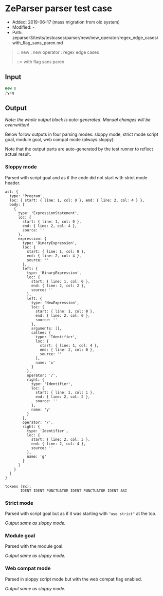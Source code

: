 # ZeParser parser test case

- Added: 2019-06-17 (mass migration from old system)
- Modified: -
- Path: zeparser3/tests/testcases/parser/new/new_operator/regex_edge_cases/with_flag_sans_paren.md

> :: new : new operator : regex edge cases
>
> ::> with flag sans paren

## Input

`````js
new x
/y/g
`````

## Output

_Note: the whole output block is auto-generated. Manual changes will be overwritten!_

Below follow outputs in four parsing modes: sloppy mode, strict mode script goal, module goal, web compat mode (always sloppy).

Note that the output parts are auto-generated by the test runner to reflect actual result.

### Sloppy mode

Parsed with script goal and as if the code did not start with strict mode header.

`````
ast: {
  type: 'Program',
  loc: { start: { line: 1, col: 0 }, end: { line: 2, col: 4 } },
  body: [
    {
      type: 'ExpressionStatement',
      loc: {
        start: { line: 1, col: 0 },
        end: { line: 2, col: 4 },
        source: ''
      },
      expression: {
        type: 'BinaryExpression',
        loc: {
          start: { line: 1, col: 0 },
          end: { line: 2, col: 4 },
          source: ''
        },
        left: {
          type: 'BinaryExpression',
          loc: {
            start: { line: 1, col: 0 },
            end: { line: 2, col: 2 },
            source: ''
          },
          left: {
            type: 'NewExpression',
            loc: {
              start: { line: 1, col: 0 },
              end: { line: 2, col: 0 },
              source: ''
            },
            arguments: [],
            callee: {
              type: 'Identifier',
              loc: {
                start: { line: 1, col: 4 },
                end: { line: 2, col: 0 },
                source: ''
              },
              name: 'x'
            }
          },
          operator: '/',
          right: {
            type: 'Identifier',
            loc: {
              start: { line: 2, col: 1 },
              end: { line: 2, col: 2 },
              source: ''
            },
            name: 'y'
          }
        },
        operator: '/',
        right: {
          type: 'Identifier',
          loc: {
            start: { line: 2, col: 3 },
            end: { line: 2, col: 4 },
            source: ''
          },
          name: 'g'
        }
      }
    }
  ]
}

tokens (8x):
       IDENT IDENT PUNCTUATOR IDENT PUNCTUATOR IDENT ASI
`````

### Strict mode

Parsed with script goal but as if it was starting with `"use strict"` at the top.

_Output same as sloppy mode._

### Module goal

Parsed with the module goal.

_Output same as sloppy mode._

### Web compat mode

Parsed in sloppy script mode but with the web compat flag enabled.

_Output same as sloppy mode._
